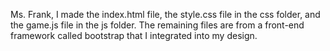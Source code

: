 Ms. Frank, I made the index.html file, the style.css file in the css folder, and the game.js file in the js folder. The remaining files are from a front-end framework called bootstrap that I integrated into my design.
